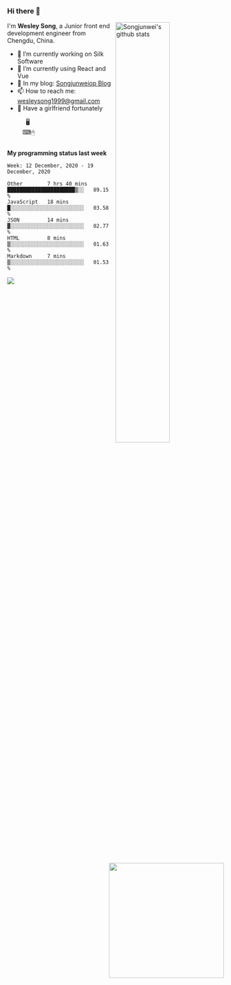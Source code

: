 ### Hi there 👋
<img align="right" alt="Songjunwei's github stats" width="50%" src="https://github-readme-stats.vercel.app/api?username=Songjunweiop&show_icons=true">

I'm **Wesley Song**, a Junior front end development engineer from Chengdu, China.

- 🔭 I’m currently working on Silk Software
- 🌱 I’m currently using React and Vue
- 💬 In my blog: [Songjunweiop Blog](https://songjunweiop.github.io/)
- 📫 How to reach me: <wesleysong1999@gmail.com>
- 💞 Have a girlfriend fortunately

<img height="267px" align="right" src="https://github-readme-stats.anuraghazra1.vercel.app/api/top-langs/?username=Songjunweiop" />
&nbsp;&nbsp;&nbsp;&nbsp;&nbsp;&nbsp;&nbsp;&nbsp;&nbsp;&nbsp;&nbsp;🖥
<br>
&nbsp;&nbsp;&nbsp;&nbsp;&nbsp;&nbsp;&nbsp;&nbsp;&nbsp;⌨🖱
<br><br>

**My programming status last week**

<!--START_SECTION:waka-->
```text
Week: 12 December, 2020 - 19 December, 2020

Other        7 hrs 40 mins   ██████████████████████▒░░   89.15 % 
JavaScript   18 mins         █░░░░░░░░░░░░░░░░░░░░░░░░   03.58 % 
JSON         14 mins         ▓░░░░░░░░░░░░░░░░░░░░░░░░   02.77 % 
HTML         8 mins          ▒░░░░░░░░░░░░░░░░░░░░░░░░   01.63 % 
Markdown     7 mins          ▒░░░░░░░░░░░░░░░░░░░░░░░░   01.53 % 
```
<!--END_SECTION:waka-->
<img src="https://github.com/halfrost/halfrost/blob/master/icons/header_.png" />

